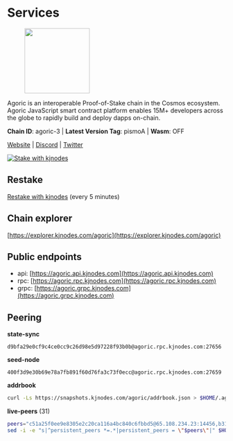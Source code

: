 # Services

<figure><img src="https://raw.githubusercontent.com/kj89/testnet_manuals/main/pingpub/logos/agoric.png" width="150" alt=""><figcaption></figcaption></figure>

Agoric is an interoperable Proof-of-Stake chain in the Cosmos ecosystem.  Agoric JavaScript smart contract platform enables 15M+ developers across the  globe to rapidly build and deploy dapps on-chain.

**Chain ID**: agoric-3 | **Latest Version Tag**: pismoA | **Wasm**: OFF

[Website](https://agoric.com) | [Discord](https://discord.com/invite/qDW8DRes4s) | [Twitter](https://twitter.com/agoric)

[![Stake with kjnodes](https://i.ibb.co/cr44Q8j/button-stake-with-kjnodes.png)](https://restake.app/agoric/agoricvaloper1ku5sm2twlsywdrp4wz3kfwgyrtqtp0lpr3nvk8)

## Restake

[Restake with kjnodes](https://restake.app/agoric/agoricvaloper1ku5sm2twlsywdrp4wz3kfwgyrtqtp0lpr3nvk8) (every 5 minutes)
## Chain explorer
[https://explorer.kjnodes.com/agoric](https://explorer.kjnodes.com/agoric)

## Public endpoints

* api: [https://agoric.api.kjnodes.com](https://agoric.api.kjnodes.com)
* rpc: [https://agoric.rpc.kjnodes.com](https://agoric.rpc.kjnodes.com)
* grpc: [https://agoric.grpc.kjnodes.com](https://agoric.grpc.kjnodes.com)

## Peering

**state-sync**

```text
d9bfa29e0cf9c4ce0cc9c26d98e5d97228f93b0b@agoric.rpc.kjnodes.com:27656
```

**seed-node**

```text
400f3d9e30b69e78a7fb891f60d76fa3c73f0ecc@agoric.rpc.kjnodes.com:27659
```

**addrbook**
```bash
curl -Ls https://snapshots.kjnodes.com/agoric/addrbook.json > $HOME/.agoric/config/addrbook.json
```

**live-peers** (31)
```bash
peers="c51a25f0ee9e8305e2c20ca116a4bc840c6fbbd5@65.108.234.23:14456,b31642a9bfb474aa7e53c7b91e0753f559d1d013@5.9.89.67:15634,1c9a5b1d34b9e6f184b2dcb18ed068cf0c282e50@51.79.98.163:26656,4cfac01c912d33f74cb7b66e8b7005aaae47fc2a@146.190.59.8:26060,86d9c73c7687611a6a2619f0186e7ea59ff8af25@206.189.26.213:26060,cef26a8de3aa31f1f4e63898b38667b0816f35d3@14.224.155.176:26656,d9bfa29e0cf9c4ce0cc9c26d98e5d97228f93b0b@65.109.88.38:27656,f095bb53006ebddcbbf29c8df70dddcba6419e36@142.93.145.13:26656,0464c8dded70d01f5ab50a8d6047a6b27ddf2ccd@84.244.95.232:26656,ecdfb6d2223b562956eeb205cdd4b81e3e6e8581@213.135.246.90:26656,586df7471fb74a7e182d6a96b6c8b1a58b0ed7a9@18.142.177.75:26656,1312bbbd4ed1e58b9e4eb1d7788187a4607915e9@165.22.199.234:26060,0837c0dac0bb15e79e64207bb0fa5a9a6fa42ad4@178.62.116.62:26656,63bd6649f80362ce513027d99ef32c826fdbd259@45.9.62.136:26656,a38a30c1dd31f63be2befd40b82964b215c3c288@165.22.251.28:26656,4eea1e0a22d8d2ade108fc5f8e07d6d6e711e909@65.108.10.138:26656,711f6f36a6ec3924b6d721de6adce604092e59f2@116.202.226.169:26656,68c9c4e8388ed6936ff147ffe6b9913e79328957@35.215.62.66:26656,1d4d7b77e79c2dad9e8586df4f30c7b550f5d49b@13.40.153.111:26656,bd0bc3737ca1cfebc3c2aef75ab2c3cc74768d8a@142.132.212.19:26656,8c30ee29afc4b77cf98222edcc3fe823cf1e8306@195.201.106.244:26656,ebc272824924ea1a27ea3183dd0b9ba713494f83@195.3.220.135:27106,2f524fbc73a8b0daa29f2ba0b7642aae62bea86f@65.108.144.8:26656,d7e0eedf5756b8c085104fb76c069ba3506f2183@80.64.208.64:26656,71bd0265037393f31ee9947a8e32fa494e51b637@135.181.218.98:26656,9e673680df593d841b0e09c49f87409654d84ae9@95.217.202.49:37656,8832d61e9b8856c0a80e240970a9200c69c101b7@88.99.161.228:21156,0861af66b3f637db967120d690758ee08222794c@75.119.148.118:36656,ee236040d06e78d70c3f34722407857615b1a755@34.66.30.56:26656,9ed68bef54712b46713ac755ab7a6e7ad30694ef@192.99.44.79:14456,ade4d8bc8cbe014af6ebdf3cb7b1e9ad36f412c0@135.181.5.219:14456"
sed -i -e "s|^persistent_peers *=.*|persistent_peers = \"$peers\"|" $HOME/.agoric/config/config.toml
```

